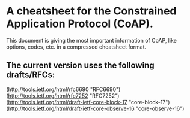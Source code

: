 # A cheatsheet for the Constrained Application Protocol (CoAP).

This document is giving the most important information of CoAP, like
options, codes, etc. in a compressed cheatsheet format.

## The current version uses the following drafts/RFCs:
(http://tools.ietf.org/html/rfc6690 "RFC6690")
(http://tools.ietf.org/html/rfc7252 "RFC7252")
(http://tools.ietf.org/html/draft-ietf-core-block-17 "core-block-17")
(http://tools.ietf.org/html/draft-ietf-core-observe-16 "core-observe-16")
